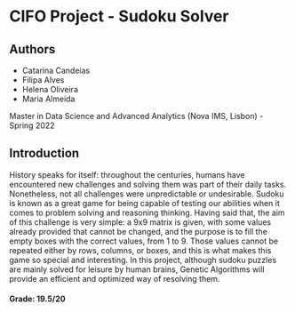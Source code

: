 # CIFO Project - Sudoku Solver

## Authors
- Catarina Candeias
- Filipa Alves 
- Helena Oliveira
- Maria Almeida

Master in Data Science and Advanced Analytics (Nova IMS, Lisbon) - Spring 2022

## Introduction
History speaks for itself: throughout the centuries, humans have encountered new challenges and solving them was part of their daily tasks. Nonetheless, not all challenges were unpredictable or undesirable. Sudoku is known as a great game for being capable of testing our abilities when it comes to problem solving and reasoning thinking. Having said that, the aim of this challenge is very simple: a 9x9 matrix is given, with some values already provided that cannot be changed, and the purpose is to fill the empty boxes with the correct values, from 1 to 9. Those values cannot be repeated either by rows, columns, or boxes, and this is what makes this game so special and interesting. In this project, although sudoku puzzles are mainly solved for leisure by human brains, Genetic Algorithms will provide an efficient and optimized way of resolving them. 

#### Grade: 19.5/20
